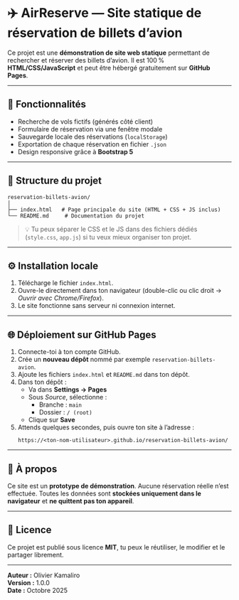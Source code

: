 # ✈️ AirReserve — Site statique de réservation de billets d’avion

Ce projet est une **démonstration de site web statique** permettant de rechercher et réserver des billets d’avion. Il est 100 % **HTML/CSS/JavaScript** et peut être hébergé gratuitement sur **GitHub Pages**.

---

## 🚀 Fonctionnalités
- Recherche de vols fictifs (générés côté client)
- Formulaire de réservation via une fenêtre modale
- Sauvegarde locale des réservations (`localStorage`)
- Exportation de chaque réservation en fichier `.json`
- Design responsive grâce à **Bootstrap 5**

---

## 🧩 Structure du projet
```
reservation-billets-avion/
│
├── index.html   # Page principale du site (HTML + CSS + JS inclus)
└── README.md     # Documentation du projet
```

> 💡 Tu peux séparer le CSS et le JS dans des fichiers dédiés (`style.css`, `app.js`) si tu veux mieux organiser ton projet.

---

## ⚙️ Installation locale
1. Télécharge le fichier `index.html`.
2. Ouvre-le directement dans ton navigateur (double-clic ou clic droit → *Ouvrir avec Chrome/Firefox*).
3. Le site fonctionne sans serveur ni connexion internet.

---

## 🌐 Déploiement sur GitHub Pages
1. Connecte-toi à ton compte GitHub.
2. Crée un **nouveau dépôt** nommé par exemple `reservation-billets-avion`.
3. Ajoute les fichiers `index.html` et `README.md` dans ton dépôt.
4. Dans ton dépôt :
   - Va dans **Settings → Pages**
   - Sous *Source*, sélectionne :
     - Branche : `main`
     - Dossier : `/ (root)`
   - Clique sur **Save**
5. Attends quelques secondes, puis ouvre ton site à l’adresse :
   ```
   https://<ton-nom-utilisateur>.github.io/reservation-billets-avion/
   ```

---

## 🧠 À propos
Ce site est un **prototype de démonstration**. Aucune réservation réelle n’est effectuée.
Toutes les données sont **stockées uniquement dans le navigateur** et **ne quittent pas ton appareil**.

---

## 📄 Licence
Ce projet est publié sous licence **MIT**, tu peux le réutiliser, le modifier et le partager librement.

---

**Auteur :** Olivier Kamaliro  
**Version :** 1.0.0  
**Date :** Octobre 2025

